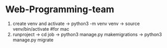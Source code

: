 # Web-Programming-team

1. create venv and activate
    -> python3 -m venv venv
    -> source venv/bin/activate  #for mac
2. runproject
    -> cd job
    -> python3 manage.py makemigrations
    -> python3 manage.py migrate
